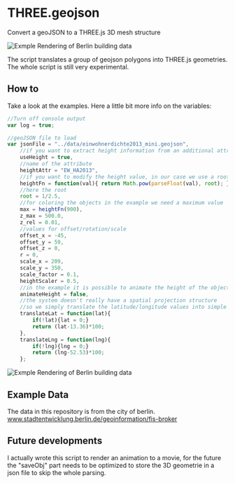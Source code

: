 # THREE.geojson
Convert a geoJSON to a THREE.js 3D mesh structure

![Exmple Rendering of Berlin building data](https://octodex.github.com/images/yaktocat.png)

The script translates a group of geojson polygons into THREE.js geometries.
The whole script is still very experimental.

## How to

Take a look at the examples.
Here a little bit more info on the variables:

```JavaScript
//Turn off console output
var log = true;

//geoJSON file to load
var jsonFile = "../data/einwohnerdichte2013_mini.geojson", 
	//if you want to extract height information from an additional attribute
	useHeight = true, 
	//name of the attribute
	heightAttr = "EW_HA2013",
	//if you want to modify the height value, in our case we use a root function
	heightFn = function(val){ return Math.pow(parseFloat(val), root); },
	//here the root
	root = 1/2.5,
	//for coloring the objects in the example we need a maximum value
	max = heightFn(900),
	z_max = 500.0,
	z_rel = 0.01,
	//values for offset/rotation/scale
	offset_x = -45,
	offset_y = 59,
	offset_z = 0,
	r = 0,
	scale_x = 209,
	scale_y = 350,
	scale_factor = 0.1,
	heightScaler = 0.5,
	//in the example it is possible to animate the height of the objects
	animateHeight = false,
	//the system doesn't really have a spatial projection structure
	//so we simply translate the latitude/longitude values into simple x/y coordinates
	translateLat = function(lat){
		if(!lat){lat = 0;}
		return (lat-13.36)*100;
	},
	translateLng = function(lng){
		if(!lng){lng = 0;}
		return (lng-52.53)*100;
	};
```

![Exmple Rendering of Berlin building data](https://octodex.github.com/images/yaktocat.png)

## Example Data
The data in this repository is from the city of berlin.
www.stadtentwicklung.berlin.de/geoinformation/fis-broker

## Future developments
I actually wrote this script to render an animation to a movie, for the future the "saveObj" part needs to be optimized to store the 3D geometrie in a json file to skip the whole parsing.
